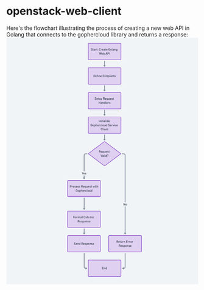 # openstack-web-client
Here's the flowchart illustrating the process of creating a new web API in Golang that connects to the gophercloud library and returns a response: ![Diagram](https://github.com/itera-io/openstack-web-client/blob/main/docs/files/diagram.png)
